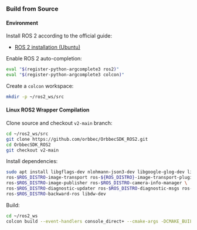 ### Build from Source

#### Environment

Install ROS 2 according to the official guide:

* [ROS 2 installation (Ubuntu)](https://docs.ros.org/en/humble/Installation/Ubuntu-Install-Debians.html)

Enable ROS 2 auto-completion:

```bash
eval "$(register-python-argcomplete3 ros2)"
eval "$(register-python-argcomplete3 colcon)"
```

Create a `colcon` workspace:

```bash
mkdir -p ~/ros2_ws/src
```

#### Linux ROS2 Wrapper Compilation

Clone source and checkout `v2-main` branch:

```bash
cd ~/ros2_ws/src
git clone https://github.com/orbbec/OrbbecSDK_ROS2.git
cd OrbbecSDK_ROS2
git checkout v2-main
```

Install dependencies:

```bash
sudo apt install libgflags-dev nlohmann-json3-dev libgoogle-glog-dev libgoogle-glog0v5 libssl-dev \
ros-$ROS_DISTRO-image-transport ros-${ROS_DISTRO}-image-transport-plugins ros-${ROS_DISTRO}-compressed-image-transport \
ros-$ROS_DISTRO-image-publisher ros-$ROS_DISTRO-camera-info-manager \
ros-$ROS_DISTRO-diagnostic-updater ros-$ROS_DISTRO-diagnostic-msgs ros-$ROS_DISTRO-statistics-msgs \
ros-$ROS_DISTRO-backward-ros libdw-dev
```

Build:

```bash
cd ~/ros2_ws
colcon build --event-handlers console_direct+ --cmake-args -DCMAKE_BUILD_TYPE=Release
```

